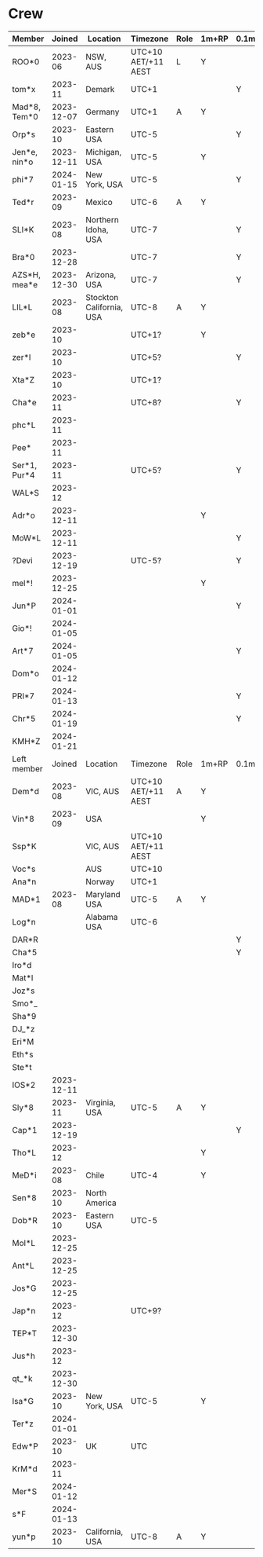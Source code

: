 # Crew

|Member|Joined|Location|Timezone|Role|1m+RP|0.1m+PD|
|--|--|--|--|--|--|--|
|ROO*0|2023-06|NSW, AUS|UTC+10 AET/+11 AEST|L|Y|
|tom*x|2023-11|Demark|UTC+1|||Y|
|Mad*8, Tem\*0|2023-12-07|Germany|UTC+1|A|Y|
|Orp*s|2023-10|Eastern USA|UTC-5|||Y|
|Jen*e, nin\*o|2023-12-11|Michigan, USA|UTC-5||Y|
|phi*7|2024-01-15|New York, USA|UTC-5|||Y|
|Ted*r|2023-09|Mexico|UTC-6|A|Y|
|SLI*K|2023-08|Northern Idoha, USA|UTC-7|||Y|
|Bra*0|2023-12-28||UTC-7|||Y|
|AZS*H, mea\*e|2023-12-30|Arizona, USA|UTC-7|||Y|
|LIL*L|2023-08|Stockton California, USA|UTC-8|A|Y|
|zeb*e|2023-10||UTC+1?||Y|
|zer*l|2023-10||UTC+5?|||Y|
|Xta*Z|2023-10||UTC+1?|
|Cha*e|2023-11||UTC+8?|||Y|
|phc*L|2023-11||
|Pee*|2023-11||
|Ser*1, Pur\*4|2023-11||UTC+5?|||Y|
|WAL*S|2023-12|||
|Adr*o|2023-12-11||||Y||
|MoW*L|2023-12-11|||||Y|
|?Devi|2023-12-19||UTC-5?|||Y|
|mel*!|2023-12-25||||Y||
|Jun*P|2024-01-01|||||Y|
|Gio*!|2024-01-05|
|Art*7|2024-01-05|||||Y|
|Dom*o|2024-01-12|
|PRI*7|2024-01-13|||||Y|
|Chr*5|2024-01-19|||||Y|
|KMH*Z|2024-01-21|
|Left member|Joined|Location|Timezone|Role|1m+RP|0.1m+PD|
|Dem*d|2023-08|VIC, AUS|UTC+10 AET/+11 AEST|A|Y|
|Vin*8|2023-09|USA|||Y|
|Ssp*K||VIC, AUS|UTC+10 AET/+11 AEST|
|Voc*s||AUS|UTC+10|
|Ana*n||Norway|UTC+1|
|MAD*1|2023-08|Maryland USA|UTC-5|A|Y|
|Log*n||Alabama USA|UTC-6|
|DAR*R||||||Y|
|Cha*5||||||Y|
|Iro*d|||
|Mat*l|||
|Joz*s|||
|Smo*_|||
|Sha*9|||
|DJ_*z|||
|Eri*M|||
|Eth*s|||
|Ste*t|||
|IOS*2|2023-12-11|||
|Sly*8|2023-11|Virginia, USA|UTC-5|A|Y|
|Cap*1|2023-12-19|||||Y|
|Tho*L|2023-12||||Y|
|MeD*i|2023-08|Chile|UTC-4||Y|
|Sen*8|2023-10|North America||
|Dob*R|2023-10|Eastern USA|UTC-5|
|Mol*L|2023-12-25|
|Ant*L|2023-12-25|
|Jos*G|2023-12-25|
|Jap*n|2023-12||UTC+9?|
|TEP*T|2023-12-30|
|Jus*h|2023-12|||
|qt_*k|2023-12-30|
|Isa*G|2023-10|New York, USA|UTC-5||Y|
|Ter*z|2024-01-01|
|Edw*P|2023-10|UK|UTC|
|KrM*d|2023-11||
|Mer*S|2024-01-12|
|s*F|2024-01-13|
|yun*p|2023-10|California, USA|UTC-8|A|Y|
